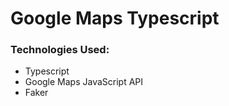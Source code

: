 # Google Maps Typescript

### Technologies Used:

- Typescript
- Google Maps JavaScript API
- Faker
